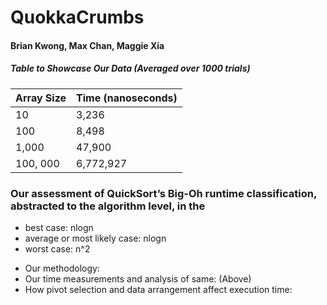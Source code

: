 # QuokkaCrumbs
#### Brian Kwong, Max Chan, Maggie Xia

##### *Table to Showcase Our Data* (Averaged over 1000 trials)

| Array Size       | Time (nanoseconds)    |
|------------------|-----------------------|
| 10               | 3,236                 |
| 100              | 8,498                 |
| 1,000            | 47,900                |
| 100, 000         | 6,772,927             |


### Our assessment of QuickSort’s Big-Oh runtime classification, abstracted to the algorithm level, in the
+ best case: nlogn
+ average or most likely case: nlogn
+ worst case: n^2
- Our methodology:
- Our time measurements and analysis of same: (Above)
- How pivot selection and data arrangement affect execution time:
